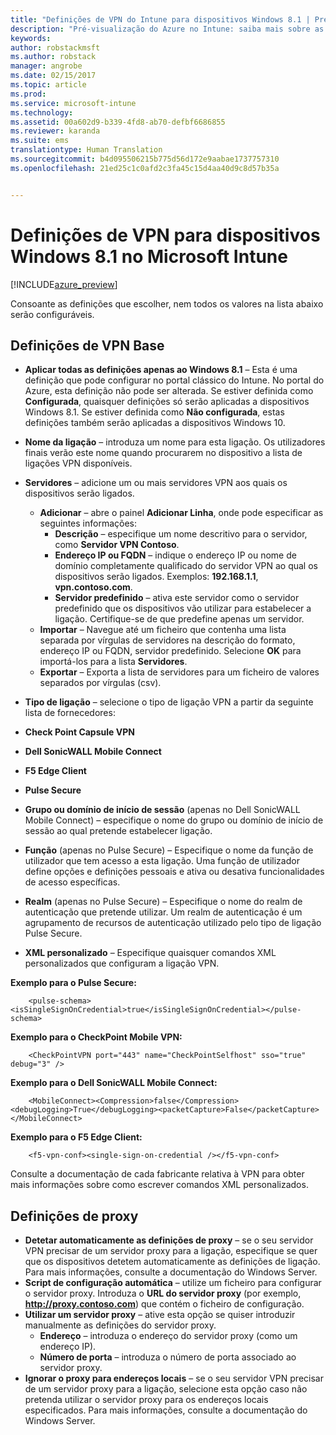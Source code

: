 ```yaml
---
title: "Definições de VPN do Intune para dispositivos Windows 8.1 | Pré-visualização do Azure no Intune | Documentos da Microsoft"
description: "Pré-visualização do Azure no Intune: saiba mais sobre as definições do Intune que pode utilizar para configurar ligações de VPN em dispositivos Windows 8.1."
keywords: 
author: robstackmsft
ms.author: robstack
manager: angrobe
ms.date: 02/15/2017
ms.topic: article
ms.prod: 
ms.service: microsoft-intune
ms.technology: 
ms.assetid: 00a602d9-b339-4fd8-ab70-defbf6686855
ms.reviewer: karanda
ms.suite: ems
translationtype: Human Translation
ms.sourcegitcommit: b4d095506215b775d56d172e9aabae1737757310
ms.openlocfilehash: 21ed25c1c0afd2c3fa45c15d4aa40d9c8d57b35a


---
```


# <a name="vpn-settings-for-windows-81-devices-in-microsoft-intune"></a>Definições de VPN para dispositivos Windows 8.1 no Microsoft Intune

[!INCLUDE[azure_preview](../includes/azure_preview.md)]

Consoante as definições que escolher, nem todos os valores na lista abaixo serão configuráveis.

## <a name="base-vpn-settings"></a>Definições de VPN Base


- **Aplicar todas as definições apenas ao Windows 8.1** – Esta é uma definição que pode configurar no portal clássico do Intune. No portal do Azure, esta definição não pode ser alterada. Se estiver definida como **Configurada**, quaisquer definições só serão aplicadas a dispositivos Windows 8.1. Se estiver definida como **Não configurada**, estas definições também serão aplicadas a dispositivos Windows 10.
- **Nome da ligação** – introduza um nome para esta ligação. Os utilizadores finais verão este nome quando procurarem no dispositivo a lista de ligações VPN disponíveis.
- **Servidores** – adicione um ou mais servidores VPN aos quais os dispositivos serão ligados.
    - **Adicionar** – abre o painel **Adicionar Linha**, onde pode especificar as seguintes informações:
        - **Descrição** – especifique um nome descritivo para o servidor, como **Servidor VPN Contoso**.
        - **Endereço IP ou FQDN** – indique o endereço IP ou nome de domínio completamente qualificado do servidor VPN ao qual os dispositivos serão ligados. Exemplos: **192.168.1.1**, **vpn.contoso.com**.
        - **Servidor predefinido** – ativa este servidor como o servidor predefinido que os dispositivos vão utilizar para estabelecer a ligação. Certifique-se de que predefine apenas um servidor.
    - **Importar** – Navegue até um ficheiro que contenha uma lista separada por vírgulas de servidores na descrição do formato, endereço IP ou FQDN, servidor predefinido. Selecione **OK** para importá-los para a lista **Servidores**.
    - **Exportar** – Exporta a lista de servidores para um ficheiro de valores separados por vírgulas (csv).

- **Tipo de ligação** – selecione o tipo de ligação VPN a partir da seguinte lista de fornecedores:
- **Check Point Capsule VPN**
- **Dell SonicWALL Mobile Connect**
- **F5 Edge Client**
- **Pulse Secure**

<!--- **Fingerprint** (Check Point Capsule VPN only) - Specify a string (for example, "Contoso Fingerprint Code") that will be used to verify that the VPN server can be trusted. A fingerprint can be sent to the client so it knows to trust any server that presents the same fingerprint when connecting. If the device doesn’t already have the fingerprint, it will prompt the user to trust the VPN server that they are connecting to while showing the fingerprint. (The user manually verifies the fingerprint and chooses **trust** to connect.) --->

- **Grupo ou domínio de início de sessão** (apenas no Dell SonicWALL Mobile Connect) – especifique o nome do grupo ou domínio de início de sessão ao qual pretende estabelecer ligação.

- **Função** (apenas no Pulse Secure) – Especifique o nome da função de utilizador que tem acesso a esta ligação. Uma função de utilizador define opções e definições pessoais e ativa ou desativa funcionalidades de acesso específicas.

- **Realm** (apenas no Pulse Secure) – Especifique o nome do realm de autenticação que pretende utilizar. Um realm de autenticação é um agrupamento de recursos de autenticação utilizado pelo tipo de ligação Pulse Secure.


- **XML personalizado** – Especifique quaisquer comandos XML personalizados que configuram a ligação VPN.

**Exemplo para o Pulse Secure:**

```
    <pulse-schema><isSingleSignOnCredential>true</isSingleSignOnCredential></pulse-schema>

```

**Exemplo para o CheckPoint Mobile VPN:**
```
    <CheckPointVPN port="443" name="CheckPointSelfhost" sso="true" debug="3" />

```

**Exemplo para o Dell SonicWALL Mobile Connect:**
```
    <MobileConnect><Compression>false</Compression><debugLogging>True</debugLogging><packetCapture>False</packetCapture></MobileConnect>

```

**Exemplo para o F5 Edge Client:**

```
    <f5-vpn-conf><single-sign-on-credential /></f5-vpn-conf>

```

Consulte a documentação de cada fabricante relativa à VPN para obter mais informações sobre como escrever comandos XML personalizados.


## <a name="proxy-settings"></a>Definições de proxy

- **Detetar automaticamente as definições de proxy** – se o seu servidor VPN precisar de um servidor proxy para a ligação, especifique se quer que os dispositivos detetem automaticamente as definições de ligação. Para mais informações, consulte a documentação do Windows Server.
- **Script de configuração automática** – utilize um ficheiro para configurar o servidor proxy. Introduza o **URL do servidor proxy** (por exemplo, **http://proxy.contoso.com**) que contém o ficheiro de configuração.
- **Utilizar um servidor proxy** – ative esta opção se quiser introduzir manualmente as definições do servidor proxy.
    - **Endereço** – introduza o endereço do servidor proxy (como um endereço IP).
    - **Número de porta** – introduza o número de porta associado ao servidor proxy.
- **Ignorar o proxy para endereços locais** – se o seu servidor VPN precisar de um servidor proxy para a ligação, selecione esta opção caso não pretenda utilizar o servidor proxy para os endereços locais especificados. Para mais informações, consulte a documentação do Windows Server.



<!--HONumber=Feb17_HO3-->


